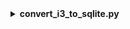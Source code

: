 <details>
<summary><b>convert_i3_to_sqlite.py</b></summary>

The script will look in the provided filepath for both the i3 files and the gcd file.

## main_icecube86()
### :variables:
`paths` : Can be either a string or list of strings for paths to i3 formated files.
`pulsemap` : the relevant pulsemap of the i3 file.
`gcd_rescue` : Can be either a string of the path to the gcd file if not in same directory as `paths` or `None` if the geometry is contained within the i3 file.
`outdir` : path for the output.

## main_icecube_upgrade()
### :variables:
`basedir`: Can be either a string or list of strings for paths to i3 formated files.
`paths` : String of the filename within the dir 
`pulsemap` : the relevant pulsemap of the i3 file.
`gcd_rescue` : Can be either a string of the path to the gcd file if not in same directory as `paths` or `None` if the geometry is contained within the i3 file.
`outdir` : path for the output.
`workers`: number of cpus to use.